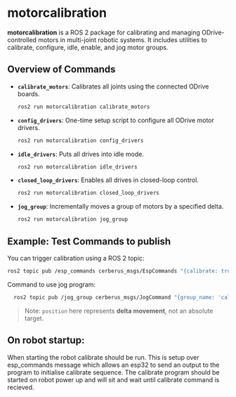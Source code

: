 # motorcalibration

**motorcalibration** is a ROS 2 package for calibrating and managing ODrive-controlled motors in multi-joint robotic systems. It includes utilities to calibrate, configure, idle, enable, and jog motor groups.

## Overview of Commands

- **`calibrate_motors`**: Calibrates all joints using the connected ODrive boards.
  ```bash
  ros2 run motorcalibration calibrate_motors
  ```

- **`config_drivers`**: One-time setup script to configure all ODrive motor drivers.
  ```bash
  ros2 run motorcalibration config_drivers
  ```

- **`idle_drivers`**: Puts all drives into idle mode.
  ```bash
  ros2 run motorcalibration idle_drivers
  ```

- **`closed_loop_drivers`**: Enables all drives in closed-loop control.
  ```bash
  ros2 run motorcalibration closed_loop_drivers
  ```

- **`jog_group`**: Incrementally moves a group of motors by a specified delta.
  ```bash
  ros2 run motorcalibration jog_group
  ```
## Example: Test Commands to publish

You can trigger calibration using a ROS 2 topic:

```bash
ros2 topic pub /esp_commands cerberus_msgs/EspCommands "{calibrate: true, startup: false, shutdown: false}" -1
```
Command to use jog program:

```bash
  ros2 topic pub /jog_group cerberus_msgs/JogCommand "{group_name: 'calf', position: -2}" -1
```
> Note: `position` here represents **delta movement**, not an absolute target.

## On robot startup:
When starting the robot calibrate should be run. This is setup over esp_commands message which allows an esp32 to send an output to the program to initialise calibrate sequence. The calibrate program should be started on robot power up and will sit and wait until calibrate command is recieved.


